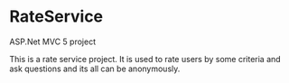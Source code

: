 # RateService
ASP.Net MVC 5 project

This is a rate service project. It is used to rate users by some criteria and ask questions and its all can be anonymously.
